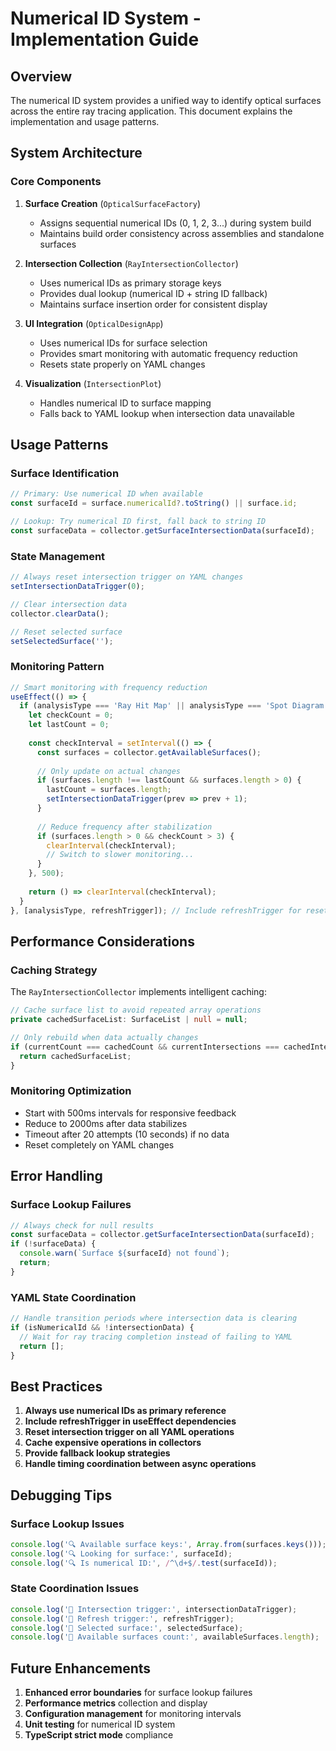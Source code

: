 # Numerical ID System - Implementation Guide

## Overview

The numerical ID system provides a unified way to identify optical surfaces across the entire ray tracing application. This document explains the implementation and usage patterns.

## System Architecture

### Core Components

1. **Surface Creation** (`OpticalSurfaceFactory`)
   - Assigns sequential numerical IDs (0, 1, 2, 3...) during system build
   - Maintains build order consistency across assemblies and standalone surfaces

2. **Intersection Collection** (`RayIntersectionCollector`)
   - Uses numerical IDs as primary storage keys
   - Provides dual lookup (numerical ID + string ID fallback)
   - Maintains surface insertion order for consistent display

3. **UI Integration** (`OpticalDesignApp`)
   - Uses numerical IDs for surface selection
   - Provides smart monitoring with automatic frequency reduction
   - Resets state properly on YAML changes

4. **Visualization** (`IntersectionPlot`)
   - Handles numerical ID to surface mapping
   - Falls back to YAML lookup when intersection data unavailable

## Usage Patterns

### Surface Identification

```typescript
// Primary: Use numerical ID when available
const surfaceId = surface.numericalId?.toString() || surface.id;

// Lookup: Try numerical ID first, fall back to string ID
const surfaceData = collector.getSurfaceIntersectionData(surfaceId);
```

### State Management

```typescript
// Always reset intersection trigger on YAML changes
setIntersectionDataTrigger(0);

// Clear intersection data
collector.clearData();

// Reset selected surface
setSelectedSurface('');
```

### Monitoring Pattern

```typescript
// Smart monitoring with frequency reduction
useEffect(() => {
  if (analysisType === 'Ray Hit Map' || analysisType === 'Spot Diagram') {
    let checkCount = 0;
    let lastCount = 0;
    
    const checkInterval = setInterval(() => {
      const surfaces = collector.getAvailableSurfaces();
      
      // Only update on actual changes
      if (surfaces.length !== lastCount && surfaces.length > 0) {
        lastCount = surfaces.length;
        setIntersectionDataTrigger(prev => prev + 1);
      }
      
      // Reduce frequency after stabilization
      if (surfaces.length > 0 && checkCount > 3) {
        clearInterval(checkInterval);
        // Switch to slower monitoring...
      }
    }, 500);
    
    return () => clearInterval(checkInterval);
  }
}, [analysisType, refreshTrigger]); // Include refreshTrigger for reset
```

## Performance Considerations

### Caching Strategy

The `RayIntersectionCollector` implements intelligent caching:

```typescript
// Cache surface list to avoid repeated array operations
private cachedSurfaceList: SurfaceList | null = null;

// Only rebuild when data actually changes
if (currentCount === cachedCount && currentIntersections === cachedIntersections) {
  return cachedSurfaceList;
}
```

### Monitoring Optimization

- Start with 500ms intervals for responsive feedback
- Reduce to 2000ms after data stabilizes
- Timeout after 20 attempts (10 seconds) if no data
- Reset completely on YAML changes

## Error Handling

### Surface Lookup Failures

```typescript
// Always check for null results
const surfaceData = collector.getSurfaceIntersectionData(surfaceId);
if (!surfaceData) {
  console.warn(`Surface ${surfaceId} not found`);
  return;
}
```

### YAML State Coordination

```typescript
// Handle transition periods where intersection data is clearing
if (isNumericalId && !intersectionData) {
  // Wait for ray tracing completion instead of failing to YAML
  return [];
}
```

## Best Practices

1. **Always use numerical IDs as primary reference**
2. **Include refreshTrigger in useEffect dependencies**
3. **Reset intersection trigger on all YAML operations**
4. **Cache expensive operations in collectors**
5. **Provide fallback lookup strategies**
6. **Handle timing coordination between async operations**

## Debugging Tips

### Surface Lookup Issues

```typescript
console.log('🔍 Available surface keys:', Array.from(surfaces.keys()));
console.log('🔍 Looking for surface:', surfaceId);
console.log('🔍 Is numerical ID:', /^\d+$/.test(surfaceId));
```

### State Coordination Issues

```typescript
console.log('🔄 Intersection trigger:', intersectionDataTrigger);
console.log('🔄 Refresh trigger:', refreshTrigger);
console.log('🔄 Selected surface:', selectedSurface);
console.log('🔄 Available surfaces count:', availableSurfaces.length);
```

## Future Enhancements

1. **Enhanced error boundaries** for surface lookup failures
2. **Performance metrics** collection and display
3. **Configuration management** for monitoring intervals
4. **Unit testing** for numerical ID system
5. **TypeScript strict mode** compliance
